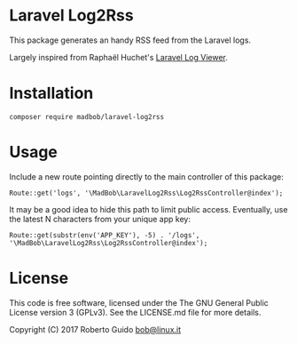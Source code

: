 Laravel Log2Rss
===============

This package generates an handy RSS feed from the Laravel logs.

Largely inspired from Raphaël Huchet's [Laravel Log Viewer](https://github.com/rap2hpoutre/laravel-log-viewer).

# Installation

`composer require madbob/laravel-log2rss`

# Usage

Include a new route pointing directly to the main controller of this package:

```
Route::get('logs', '\MadBob\LaravelLog2Rss\Log2RssController@index');
```

It may be a good idea to hide this path to limit public access. Eventually, use the latest N characters from your unique app key:

```
Route::get(substr(env('APP_KEY'), -5) . '/logs', '\MadBob\LaravelLog2Rss\Log2RssController@index');
```

# License

This code is free software, licensed under the The GNU General Public License version 3 (GPLv3). See the LICENSE.md file for more details.

Copyright (C) 2017 Roberto Guido <bob@linux.it>
